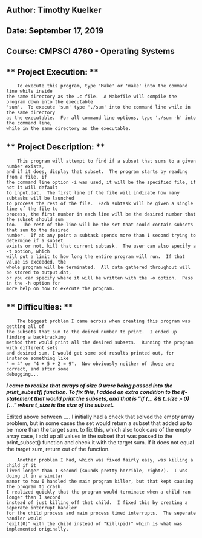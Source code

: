 ## Author:	Timothy Kuelker ##
## Date:	September 17, 2019 ##
## Course:	CMPSCI 4760 - Operating Systems ##

## ** Project Execution: ** ##

		To execute this program, type 'Make' or 'make' into the command line while inside
	the same directory as the .c file.  A Makefile will compile the program down into the executable
	'sum'.  To execute 'sum' type './sum' into the command line while in the same directory
	as the executable.  For all command line options, type './sum -h' into the command line, 
	while in the same directory as the executable.


## ** Project Description: ** ##

		This program will attempt to find if a subset that sums to a given number exists,
	and if it does, display that subset.  The program starts by reading from a file, if
	the command line option -i was used, it will be the specified file, if not it will default
	to input.dat.  The first line of the file will indicate how many subtasks will be launched
	to process the rest of the file.  Each subtask will be given a single line of the file to
	process, the first number in each line will be the desired number that the subset should sum
	too.  The rest of the line will be the set that could contain subsets that sum to the desired
	number.  If at any point a subtask spends more than 1 second trying to determine if a subset
	exists or not, kill that current subtask.  The user can also specify a -t option, which
	will put a limit to how long the entire program will run.  If that value is exceeded, the
	whole program will be terminated.  All data gathered throughout will be stored to output.dat,
	or you can specify where it will be written with the -o option.  Pass in the -h option for
	more help on how to execute the program.

## ** Difficulties: ** ##
	
		The biggest problem I came across when creating this program was getting all of
	the subsets that sum to the deired number to print.  I ended up finding a backtracking
	method that would print all the desired subsets.  Running the program with different sets
	and desired sum, I would get some odd results printed out, for instance something like
	" = 4" or "4 + 5 + 2 = 9".  Now obviously neither of those are correct, and after some
	debugging...

 ***I came to realize that arrays of size 0 were being passed into the
print_subset() function.  To fix this, I added an extra condition to the if-statement
that would print the subsets, and that is "if (... && t_size > 0){..." where t_size is 
the size of the subset.***

Edited above between ***...***.  I initially had a check that solved the empty array problem,
but in some cases the set would return a subset that added up to be more than the target sum.
to fix this, which also took care of the empty array case, I add up all values in the subset
that was passed to the print_subset() function and check it with the target sum.  If it does
not equal the target sum, return out of the function.

		Another problem I had, which was fixed fairly easy, was killing a child if it
	lived longer than 1 second (sounds pretty horrible, right?).  I was doing it in a similar
	manor to how I handled the main program killer, but that kept causing the program to crash.
	I realized quickly that the program would terminate when a child ran longer than 1 second
	instead of just killing off that child.  I fixed this by creating a seperate interrupt handler
	for the child process and main process timed interrupts.  The seperate handler would
	"exit(0)" with the child instead of "kill(pid)" which is what was implemented originally.

